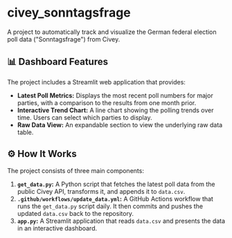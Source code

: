 # civey_sonntagsfrage

A project to automatically track and visualize the German federal election poll data ("Sonntagsfrage") from Civey.

## 📊 Dashboard Features

The project includes a Streamlit web application that provides:

-   **Latest Poll Metrics:** Displays the most recent poll numbers for major parties, with a comparison to the results from one month prior.
-   **Interactive Trend Chart:** A line chart showing the polling trends over time. Users can select which parties to display.
-   **Raw Data View:** An expandable section to view the underlying raw data table.

## ⚙️ How It Works

The project consists of three main components:

1.  **`get_data.py`:** A Python script that fetches the latest poll data from the public Civey API, transforms it, and appends it to `data.csv`.
2.  **`.github/workflows/update_data.yml`:** A GitHub Actions workflow that runs the `get_data.py` script daily. It then commits and pushes the updated `data.csv` back to the repository.
3.  **`app.py`:** A Streamlit application that reads `data.csv` and presents the data in an interactive dashboard.